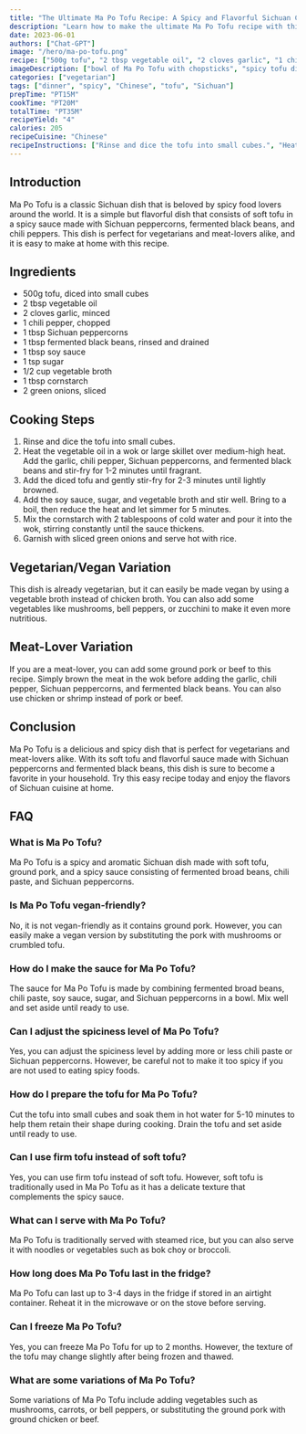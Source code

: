 ```yaml
---
title: "The Ultimate Ma Po Tofu Recipe: A Spicy and Flavorful Sichuan Classic"
description: "Learn how to make the ultimate Ma Po Tofu recipe with this easy and delicious Sichuan classic. With its spicy and flavorful sauce and soft tofu, this dish is perfect for vegetarians and meat-lovers alike."
date: 2023-06-01
authors: ["Chat-GPT"]
image: "/hero/ma-po-tofu.png"
recipe: ["500g tofu", "2 tbsp vegetable oil", "2 cloves garlic", "1 chili pepper", "1 tbsp Sichuan peppercorns", "1 tbsp fermented black beans", "1 tbsp soy sauce", "1 tsp sugar", "1/2 cup vegetable broth", "1 tbsp cornstarch", "2 green onions"]
imageDescription: ["bowl of Ma Po Tofu with chopsticks", "spicy tofu dish", "vegetarian Sichuan recipe", "Chinese-style tofu dish"]
categories: ["vegetarian"]
tags: ["dinner", "spicy", "Chinese", "tofu", "Sichuan"]
prepTime: "PT15M"
cookTime: "PT20M"
totalTime: "PT35M"
recipeYield: "4"
calories: 205
recipeCuisine: "Chinese"
recipeInstructions: ["Rinse and dice the tofu into small cubes.", "Heat the vegetable oil in a wok or large skillet over medium-high heat. Add the garlic, chili pepper, Sichuan peppercorns, and fermented black beans and stir-fry for 1-2 minutes until fragrant.", "Add the diced tofu and gently stir-fry for 2-3 minutes until lightly browned.", "Add the soy sauce, sugar, and vegetable broth and stir well. Bring to a boil, then reduce the heat and let simmer for 5 minutes.", "Mix the cornstarch with 2 tablespoons of cold water and pour it into the wok, stirring constantly until the sauce thickens.", "Garnish with sliced green onions and serve hot with rice."]
---
```


## Introduction

Ma Po Tofu is a classic Sichuan dish that is beloved by spicy food lovers around the world. It is a simple but flavorful dish that consists of soft tofu in a spicy sauce made with Sichuan peppercorns, fermented black beans, and chili peppers. This dish is perfect for vegetarians and meat-lovers alike, and it is easy to make at home with this recipe.

## Ingredients

- 500g tofu, diced into small cubes
- 2 tbsp vegetable oil
- 2 cloves garlic, minced
- 1 chili pepper, chopped
- 1 tbsp Sichuan peppercorns
- 1 tbsp fermented black beans, rinsed and drained
- 1 tbsp soy sauce
- 1 tsp sugar
- 1/2 cup vegetable broth
- 1 tbsp cornstarch
- 2 green onions, sliced

## Cooking Steps

1. Rinse and dice the tofu into small cubes.
2. Heat the vegetable oil in a wok or large skillet over medium-high heat. Add the garlic, chili pepper, Sichuan peppercorns, and fermented black beans and stir-fry for 1-2 minutes until fragrant.
3. Add the diced tofu and gently stir-fry for 2-3 minutes until lightly browned.
4. Add the soy sauce, sugar, and vegetable broth and stir well. Bring to a boil, then reduce the heat and let simmer for 5 minutes.
5. Mix the cornstarch with 2 tablespoons of cold water and pour it into the wok, stirring constantly until the sauce thickens.
6. Garnish with sliced green onions and serve hot with rice.

## Vegetarian/Vegan Variation

This dish is already vegetarian, but it can easily be made vegan by using a vegetable broth instead of chicken broth. You can also add some vegetables like mushrooms, bell peppers, or zucchini to make it even more nutritious.

## Meat-Lover Variation

If you are a meat-lover, you can add some ground pork or beef to this recipe. Simply brown the meat in the wok before adding the garlic, chili pepper, Sichuan peppercorns, and fermented black beans. You can also use chicken or shrimp instead of pork or beef.

## Conclusion

Ma Po Tofu is a delicious and spicy dish that is perfect for vegetarians and meat-lovers alike. With its soft tofu and flavorful sauce made with Sichuan peppercorns and fermented black beans, this dish is sure to become a favorite in your household. Try this easy recipe today and enjoy the flavors of Sichuan cuisine at home.

## FAQ

### What is Ma Po Tofu?

Ma Po Tofu is a spicy and aromatic Sichuan dish made with soft tofu, ground pork, and a spicy sauce consisting of fermented broad beans, chili paste, and Sichuan peppercorns.

### Is Ma Po Tofu vegan-friendly?

No, it is not vegan-friendly as it contains ground pork. However, you can easily make a vegan version by substituting the pork with mushrooms or crumbled tofu.

### How do I make the sauce for Ma Po Tofu?

The sauce for Ma Po Tofu is made by combining fermented broad beans, chili paste, soy sauce, sugar, and Sichuan peppercorns in a bowl. Mix well and set aside until ready to use.

### Can I adjust the spiciness level of Ma Po Tofu?

Yes, you can adjust the spiciness level by adding more or less chili paste or Sichuan peppercorns. However, be careful not to make it too spicy if you are not used to eating spicy foods.

### How do I prepare the tofu for Ma Po Tofu?

Cut the tofu into small cubes and soak them in hot water for 5-10 minutes to help them retain their shape during cooking. Drain the tofu and set aside until ready to use.

### Can I use firm tofu instead of soft tofu?

Yes, you can use firm tofu instead of soft tofu. However, soft tofu is traditionally used in Ma Po Tofu as it has a delicate texture that complements the spicy sauce.

### What can I serve with Ma Po Tofu?

Ma Po Tofu is traditionally served with steamed rice, but you can also serve it with noodles or vegetables such as bok choy or broccoli.

### How long does Ma Po Tofu last in the fridge?

Ma Po Tofu can last up to 3-4 days in the fridge if stored in an airtight container. Reheat it in the microwave or on the stove before serving.

### Can I freeze Ma Po Tofu?

Yes, you can freeze Ma Po Tofu for up to 2 months. However, the texture of the tofu may change slightly after being frozen and thawed.

### What are some variations of Ma Po Tofu?

Some variations of Ma Po Tofu include adding vegetables such as mushrooms, carrots, or bell peppers, or substituting the ground pork with ground chicken or beef.